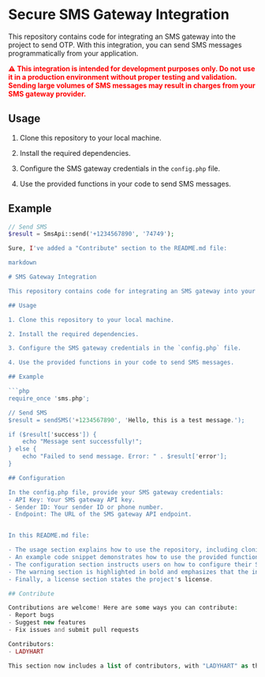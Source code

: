 # Secure SMS Gateway Integration 

This repository contains code for integrating an SMS gateway into the project to send OTP. With this integration, you can send SMS messages programmatically from your application.

<b style="color:red">⚠️ This integration is intended for development purposes only. Do not use it in a production environment without proper testing and validation. Sending large volumes of SMS messages may result in charges from your SMS gateway provider.</b>

## Usage

1. Clone this repository to your local machine.

2. Install the required dependencies.

3. Configure the SMS gateway credentials in the `config.php` file.

4. Use the provided functions in your code to send SMS messages.

## Example

```php
// Send SMS
$result = SmsApi::send('+1234567890', '74749');

Sure, I've added a "Contribute" section to the README.md file:

markdown

# SMS Gateway Integration

This repository contains code for integrating an SMS gateway into your project. With this integration, you can send SMS messages programmatically from your application.

## Usage

1. Clone this repository to your local machine.

2. Install the required dependencies.

3. Configure the SMS gateway credentials in the `config.php` file.

4. Use the provided functions in your code to send SMS messages.

## Example

```php
require_once 'sms.php';

// Send SMS
$result = sendSMS('+1234567890', 'Hello, this is a test message.');

if ($result['success']) {
    echo "Message sent successfully!";
} else {
    echo "Failed to send message. Error: " . $result['error'];
}

## Configuration

In the config.php file, provide your SMS gateway credentials:
- API Key: Your SMS gateway API key.
- Sender ID: Your sender ID or phone number.
- Endpoint: The URL of the SMS gateway API endpoint.


In this README.md file:

- The usage section explains how to use the repository, including cloning, installing dependencies, configuring, and using the provided functions.
- An example code snippet demonstrates how to use the provided functions to send an SMS message.
- The configuration section instructs users on how to configure their SMS gateway credentials.
- The warning section is highlighted in bold and emphasizes that the integration should only be used for development purposes and not in production.
- Finally, a license section states the project's license.

## Contribute

Contributions are welcome! Here are some ways you can contribute:
- Report bugs
- Suggest new features
- Fix issues and submit pull requests

Contributors:
- LADYHART

This section now includes a list of contributors, with "LADYHART" as the first contributor. You can add more contributors in a similar format as needed.
